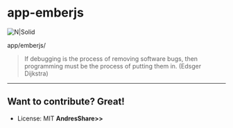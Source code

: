 # app-emberjs
![N|Solid](https://webtoolfeed.files.wordpress.com/2012/10/games1.jpg)

app/emberjs/

>If debugging is the process of removing software bugs, then programming must be the process of putting them in. (Edsger Dijkstra)


----

Want to contribute? Great!
----
+ License: MIT
**AndresShare>>**







